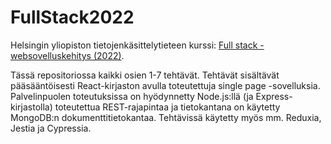 # FullStack2022

Helsingin yliopiston tietojenkäsittelytieteen kurssi: <a href="https://fullstackopen.com/">Full stack -websovelluskehitys (2022)</a>.

Tässä repositoriossa kaikki osien 1-7 tehtävät. Tehtävät sisältävät pääsääntöisesti React-kirjaston avulla toteutettuja single page -sovelluksia. Palvelinpuolen toteutuksissa on hyödynnetty Node.js:llä (ja Express-kirjastolla) toteutettua REST-rajapintaa ja tietokantana on käytetty MongoDB:n dokumenttitietokantaa. Tehtävissä käytetty myös mm. Reduxia, Jestia ja Cypressia. 
